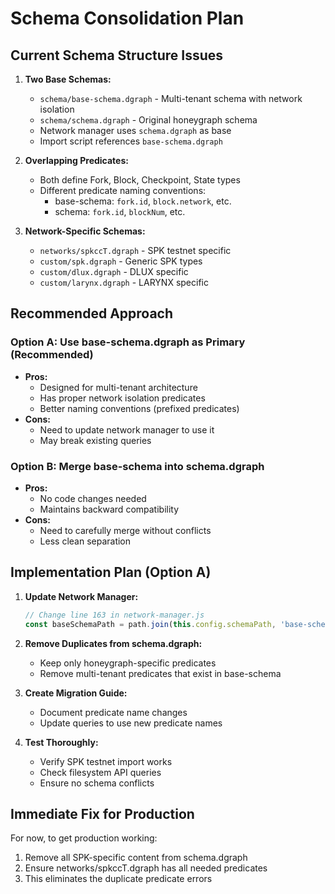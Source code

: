 # Schema Consolidation Plan

## Current Schema Structure Issues

1. **Two Base Schemas:**
   - `schema/base-schema.dgraph` - Multi-tenant schema with network isolation
   - `schema/schema.dgraph` - Original honeygraph schema
   - Network manager uses `schema.dgraph` as base
   - Import script references `base-schema.dgraph`

2. **Overlapping Predicates:**
   - Both define Fork, Block, Checkpoint, State types
   - Different predicate naming conventions:
     - base-schema: `fork.id`, `block.network`, etc.
     - schema: `fork.id`, `blockNum`, etc.

3. **Network-Specific Schemas:**
   - `networks/spkccT.dgraph` - SPK testnet specific
   - `custom/spk.dgraph` - Generic SPK types
   - `custom/dlux.dgraph` - DLUX specific
   - `custom/larynx.dgraph` - LARYNX specific

## Recommended Approach

### Option A: Use base-schema.dgraph as Primary (Recommended)
- **Pros:**
  - Designed for multi-tenant architecture
  - Has proper network isolation predicates
  - Better naming conventions (prefixed predicates)
- **Cons:**
  - Need to update network manager to use it
  - May break existing queries

### Option B: Merge base-schema into schema.dgraph
- **Pros:**
  - No code changes needed
  - Maintains backward compatibility
- **Cons:**
  - Need to carefully merge without conflicts
  - Less clean separation

## Implementation Plan (Option A)

1. **Update Network Manager:**
   ```javascript
   // Change line 163 in network-manager.js
   const baseSchemaPath = path.join(this.config.schemaPath, 'base-schema.dgraph');
   ```

2. **Remove Duplicates from schema.dgraph:**
   - Keep only honeygraph-specific predicates
   - Remove multi-tenant predicates that exist in base-schema

3. **Create Migration Guide:**
   - Document predicate name changes
   - Update queries to use new predicate names

4. **Test Thoroughly:**
   - Verify SPK testnet import works
   - Check filesystem API queries
   - Ensure no schema conflicts

## Immediate Fix for Production

For now, to get production working:

1. Remove all SPK-specific content from schema.dgraph
2. Ensure networks/spkccT.dgraph has all needed predicates
3. This eliminates the duplicate predicate errors
